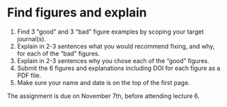 # Find figures and explain

1. Find 3 “good” and 3 “bad” figure examples by scoping your target journal(s).
2. Explain in 2-3 sentences what you would recommend fixing, and why, for each of the “bad” figures.
3. Explain in 2-3 sentences why you chose each of the “good” figures.
4. Submit the 6 figures and explanations including DOI for each figure as a PDF file.
5. Make sure your name and date is on the top of the first page.

The assignment is due on November 7th, before attending lecture 6.
